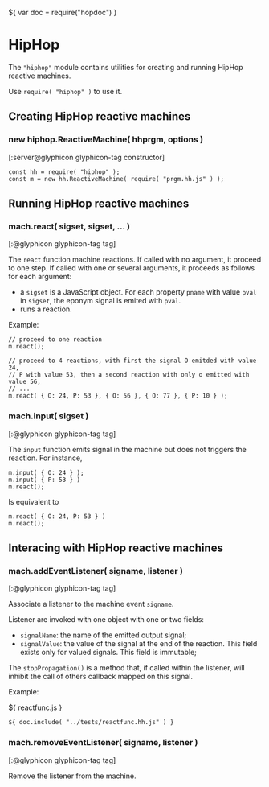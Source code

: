 ${ var doc = require("hopdoc") }

HipHop
======

The `"hiphop"` module contains utilities for creating and running
HipHop reactive machines.

Use `require( "hiphop" )` to use it.


Creating HipHop reactive machines
---------------------------------

### new hiphop.ReactiveMachine( hhprgm, options ) ###
[:server@glyphicon glyphicon-tag constructor]

```hopscript
const hh = require( "hiphop" );
const m = new hh.ReactiveMachine( require( "prgm.hh.js" ) );
```

Running HipHop reactive machines
--------------------------------

### mach.react( sigset, sigset, ... ) ###
[:@glyphicon glyphicon-tag tag]

The `react` function machine reactions. If called with no argument,
it proceed to one step. If called with one or several arguments, it
proceeds as follows for each argument:

  * a `sigset` is a JavaScript object. For each property `pname` with
 value `pval` in `sigset`, the eponym signal is emited with `pval`.
  * runs a reaction.


Example:

```hopscript
// proceed to one reaction
m.react(); 

// proceed to 4 reactions, with first the signal O emitded with value 24,
// P with value 53, then a second reaction with only o emitted with value 56,
// ...
m.react( { O: 24, P: 53 }, { O: 56 }, { O: 77 }, { P: 10 } );
```

### mach.input( sigset ) ###
[:@glyphicon glyphicon-tag tag]

The `input` function emits signal in the machine but does not
triggers the reaction. For instance,

```hopscript
m.input( { O: 24 } );
m.input( { P: 53 } )
m.react();
```

Is equivalent to

```hopscript
m.react( { O: 24, P: 53 } )
m.react();
```

Interacing with HipHop reactive machines
----------------------------------------

### mach.addEventListener( signame, listener ) ###
[:@glyphicon glyphicon-tag tag]

Associate a listener to the machine event `signame`.

Listener are invoked with one object with one or two fields:

  * `signalName`: the name of the emitted output signal;
  * `signalValue`: the value of the signal at the end of the reaction.
 This field exists only for valued signals. This field is immutable;


The `stopPropagation()` is a method that, if called within the listener, will
inhibit the call of others callback mapped on this signal.

Example:

${ <span class="label label-info">reactfunc.js</span> }

```hopscript
${ doc.include( "../tests/reactfunc.hh.js" ) }
```

### mach.removeEventListener( signame, listener ) ###
[:@glyphicon glyphicon-tag tag]

Remove the listener from the machine.





